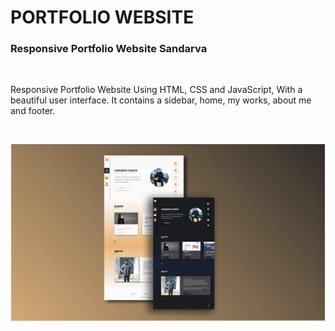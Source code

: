 # PORTFOLIO WEBSITE

### Responsive Portfolio Website Sandarva

<br>

Responsive Portfolio Website Using HTML, CSS and JavaScript, With a beautiful user interface. It contains a sidebar, home, my works, about me and footer.

<br>

![Website prototype](./images/prototype.png)
